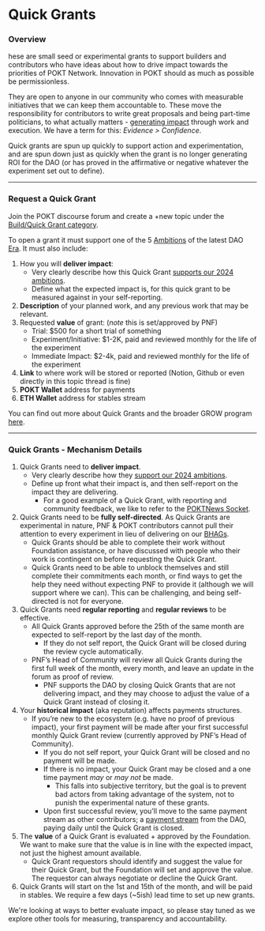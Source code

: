 # Quick Grants

### Overview&#x20;

hese are small seed or experimental grants to support builders and contributors who have ideas about how to drive impact towards the priorities of POKT Network. Innovation in POKT should as much as possible be permissionless.

They are open to anyone in our community who comes with measurable initiatives that we can keep them accountable to. These move the responsibility for contributors to write great proposals and being part-time politicians, to what actually matters - [generating impact](https://forum.pokt.network/t/contributions-path-to-impact/5038) through work and execution. We have a term for this: _Evidence > Confidence_.

Quick grants are spun up quickly to support action and experimentation, and are spun down just as quickly when the grant is no longer generating ROI for the DAO (or has proved in the affirmative or negative whatever the experiment set out to define).

***

### Request a Quick Grant

Join the POKT discourse forum and create a +new topic under the [Build/Quick Grant category](https://forum.pokt.network/c/build/quick-grants-fka-sockets/109).&#x20;

To open a grant it must support one of the 5 [Ambitions](https://forum.pokt.network/uploads/default/original/2X/6/6606f2f32ca26513257cda76400825bcaac7ac14.jpeg) of the latest DAO [Era](https://forum.pokt.network/t/a-new-era-in-dao-operations/4418). It must also include:

1. How you will **deliver impact**:
   * Very clearly describe how this Quick Grant [supports our 2024 ambitions](https://forum.pokt.network/t/pnf-ecosystem-strategy-and-ambitions-update/4836).
   * Define what the expected impact is, for this quick grant to be measured against in your self-reporting.
2. **Description** of your planned work, and any previous work that may be relevant.
3. Requested **value** of grant: (_note_ this is set/approved by PNF)
   * Trial: $500 for a short trial of something
   * Experiment/Initiative: $1-2K, paid and reviewed monthly for the life of the experiment
   * Immediate Impact: $2-4k, paid and reviewed monthly for the life of the experiment
4. **Link** to where work will be stored or reported (Notion, Github or even directly in this topic thread is fine)
5. **POKT Wallet** address for payments
6. **ETH Wallet** address for stables stream

You can find out more about Quick Grants and the broader GROW program [here](https://forum.pokt.network/t/grow-grants-rewards-opportunities-work/3994).

***

### Quick Grants - Mechanism Details

1. Quick Grants need to **deliver impact**.&#x20;
   * Very clearly describe how they [support our 2024 ambitions](https://forum.pokt.network/t/pnf-ecosystem-strategy-and-ambitions-update/4836).
   * Define up front what their impact is, and then self-report on the impact they are delivering.
     * For a good example of a Quick Grant, with reporting and community feedback, we like to refer to the [POKTNews Socket](https://forum.pokt.network/t/closed-poktnews-plugs-into-the-socket/4058).
2. Quick Grants need to be **fully self-directed**. As Quick Grants are experimental in nature, PNF & POKT contributors cannot pull their attention to every experiment in lieu of delivering on our [BHAGs](https://forum.pokt.network/t/pnfs-ecosystem-thesis-for-pocket-how-we-become-unstoppable/4353).
   * Quick Grants should be able to complete their work without Foundation assistance, or have discussed with people who their work is contingent on before requesting the Quick Grant.
   * Quick Grants need to be able to unblock themselves and still complete their commitments each month, or find ways to get the help they need without expecting PNF to provide it (although we will support where we can). This can be challenging, and being self-directed is not for everyone.
3. Quick Grants need **regular reporting** and **regular reviews** to be effective.
   * All Quick Grants approved before the 25th of the same month are expected to self-report by the last day of the month.
     * If they do not self report, the Quick Grant will be closed during the review cycle automatically.
   * PNF’s Head of Community will review all Quick Grants during the first full week of the month, every month, and leave an update in the forum as proof of review.
     * PNF supports the DAO by closing Quick Grants that are not delivering impact, and they may choose to adjust the value of a Quick Grant instead of closing it.
4. Your **historical impact** (aka reputation) affects payments structures.
   * If you’re new to the ecosystem (e.g. have no proof of previous impact), your first payment will be made after your first successful monthly Quick Grant review (currently approved by PNF’s Head of Community).
     * If you do not self report, your Quick Grant will be closed and no payment will be made.
     * If there is no impact, your Quick Grant may be closed and a one time payment _may_ or _may not_ be made.
       * This falls into subjective territory, but the goal is to prevent bad actors from taking advantage of the system, not to punish the experimental nature of these grants.
     * Upon first successful review, you’ll move to the same payment stream as other contributors; a [payment stream](https://hedgey.finance/) from the DAO, paying daily until the Quick Grant is closed.
5. The **value** of a Quick Grant is evaluated + approved by the Foundation. We want to make sure that the value is in line with the expected impact, not just the highest amount available.
   * Quick Grant requestors should identify and suggest the value for their Quick Grant, but the Foundation will set and approve the value. The requestor can always negotiate or decline the Quick Grant.
6. Quick Grants will start on the 1st and 15th of the month, and will be paid in stables. We require a few days (\~5ish) lead time to set up new grants.

We're looking at ways to better evaluate impact, so please stay tuned as we explore other tools for measuring, transparency and accountability.
